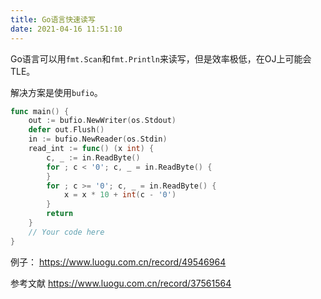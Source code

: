 ```yaml
---
title: Go语言快速读写
date: 2021-04-16 11:51:10
---
```


Go语言可以用```fmt.Scan```和```fmt.Println```来读写，但是效率极低，在OJ上可能会TLE。

解决方案是使用```bufio```。
```go
func main() {
	out := bufio.NewWriter(os.Stdout)
	defer out.Flush()
	in := bufio.NewReader(os.Stdin)
	read_int := func() (x int) {
		c, _ := in.ReadByte()
		for ; c < '0'; c, _ = in.ReadByte() {
		}
		for ; c >= '0'; c, _ = in.ReadByte() {
			x = x * 10 + int(c - '0')
		}
		return
	}
	// Your code here
}
```

例子：
<https://www.luogu.com.cn/record/49546964>

参考文献
<https://www.luogu.com.cn/record/37561564>
